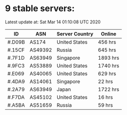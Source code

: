 # 9 stable servers:

Latest update at: Sat Mar 14 01:10:08 UTC 2020

| ID | ASN | Server Country | Online |
| -- | --- | -------------- | ------ |
| #.D09B | AS174 | United States | 456 hrs |
| #.15CF | AS49392 | Russia | 645 hrs |
| #.7F1D | AS63949 | Singapore | 1893 hrs |
| #.9FC3 | AS53889 | United States | 1740 hrs |
| #.E069 | AS40065 | United States | 629 hrs |
| #.4DA9 | AS14061 | Singapore | 22 hrs |
| #.2A79 | AS63949 | Japan | 1722 hrs |
| #.F7DA | AS45102 | United States | 16 hrs |
| #.A5BA | AS51659 | Russia | 59 hrs |

